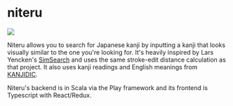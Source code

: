 # niteru

<a href="https://travis-ci.org/kvnflm/niteru"><img src="https://travis-ci.org/kvnflm/niteru.svg?branch=travis-ci"/></a>

Niteru allows you to search for Japanese kanji by inputting a kanji that looks visually similar to the one you're looking for. It's heavily inspired by Lars Yencken's [SimSearch](https://github.com/larsyencken/simsearch) and uses the same stroke-edit distance calculation as that project. It also uses kanji readings and English meanings from [KANJIDIC](http://www.edrdg.org/kanjidic/kanjidic.html).

Niteru's backend is in Scala via the Play framework and its frontend is Typescript with React/Redux.

